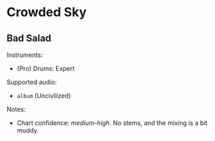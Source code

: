 # Crowded Sky

## Bad Salad

Instruments:

  * (Pro) Drums: Expert

Supported audio:

  * `album` (Uncivilized)

Notes:

  * Chart confidence: *medium-high*. No stems, and the mixing is a bit muddy.

